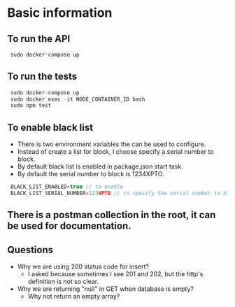 # Basic information

## To run the API
```js
 sudo docker-compose up
```

## To run the tests
```js
 sudo docker-compose up
 sudo docker exec -it NODE_CONTAINER_ID bash
 sudo npm test
```

## To enable black list
- There is two environment variables the can be used to configure.
- Instead of create a list for block, I choose specify a serial number to block.
- By default black list is enabled in package.json start task.
- By default the serial number to block is 1234XPTO.

```js
 BLACK_LIST_ENABLED=true // to enable
 BLACK_LIST_SERIAL_NUMBER=123XPTO // to specify the serial number to block
```

## There is a postman collection in the root, it can be used for documentation.

## Questions
 - Why we are using 200 status code for insert?
    - I asked because sometimes I see 201 and 202, but the http's definition is not so clear.
 - Why we are returning "null" in GET when database is empty? 
    - Why not return an empty array?